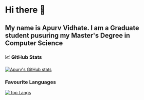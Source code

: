 # Hi there 👋

<!--
**Thepetapixl/Thepetapixl** is a ✨ _special_ ✨ repository because its `README.md` (this file) appears on your GitHub profile.
-->

## My name is Apurv Vidhate. I am a Graduate student pusuring my Master's Degree in Computer Science

### &#x1f4c8; GitHub Stats

[![Apurv's GitHub stats](https://github-readme-stats.vercel.app/api?username=thepetapixl&show_icons=true&theme=tokyonight)](https://github.com/Thepetapixl/github-readme-stats)

### Favourite Languages

[![Top Langs](https://github-readme-stats.vercel.app/api/top-langs/?username=thepetapixl&hide=jupyter%20notebooktheme=tokyonight)](https://github.com/thepetapixl/github-readme-stats)
